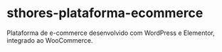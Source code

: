 # sthores-plataforma-ecommerce
Plataforma de e-commerce desenvolvido com WordPress e Elementor, integrado ao WooCommerce.
